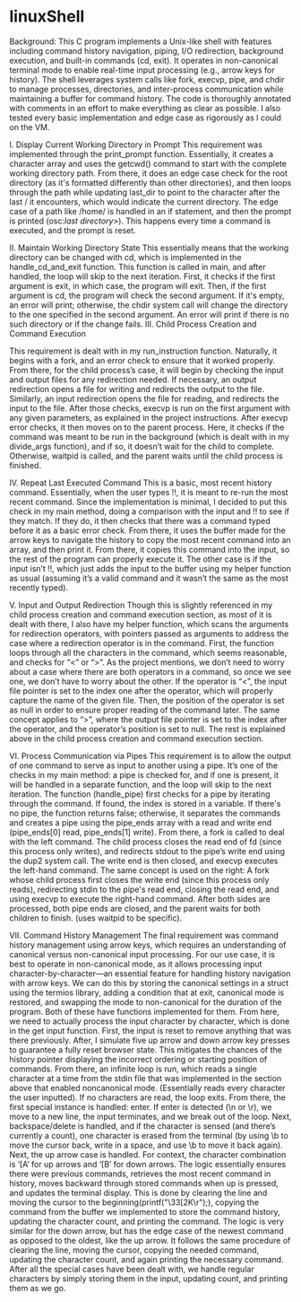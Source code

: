 # linuxShell

Background:
This C program implements a Unix-like shell with features including command history navigation, piping, I/O redirection, background execution, and built-in commands (cd, exit). It operates in non-canonical terminal mode to enable real-time input processing (e.g., arrow keys for history). The shell leverages system calls like fork, execvp, pipe, and chdir to manage processes, directories, and inter-process communication while maintaining a buffer for command history. The code is thoroughly annotated with comments in an effort to make everything as clear as possible. I also tested every basic implementation and edge case as rigorously as I could on the VM.

I. Display Current Working Directory in Prompt
This requirement was implemented through the print_prompt function. Essentially, it creates a character array and uses the getcwd() command to start with the complete working directory path. From there, it does an edge case check for the root directory (as it's formatted differently than other directories), and then loops through the path while updating last_dir to point to the character after the last / it encounters, which would indicate the current directory. The edge case of a path like /home/ is handled in an if statement, and then the prompt is printed (osc:*last directory*>). This happens every time a command is executed, and the prompt is reset.

II. Maintain Working Directory State
This essentially means that the working directory can be changed with cd, which is implemented in the handle_cd_and_exit function. This function is called in main, and after handled, the loop will skip to the next iteration.  First, it checks if the first argument is exit, in which case, the program will exit. Then, if the first argument is cd, the program will check the second argument. If it's empty, an error will print; otherwise, the chdir system call will change the directory to the one specified in the second argument. An error will print if there is no such directory or if the change fails.
III. Child Process Creation and Command Execution

This requirement is dealt with in my run_instruction function. Naturally, it begins with a fork, and an error check to ensure that it worked properly. From there, for the child process’s case, it will begin by checking the input and output files for any redirection needed. If necessary, an output redirection opens a file for writing and redirects the output to the file. Similarly, an input redirection opens the file for reading, and redirects the input to the file. After those checks, execvp is run on the first argument with any given parameters, as explained in the project instructions. After execvp error checks, it then moves on to the parent process. Here, it checks if the command was meant to be run in the background (which is dealt with in my divide_args function), and if so, it doesn’t wait for the child to complete. Otherwise, waitpid is called, and the parent waits until the child process is finished.

IV. Repeat Last Executed Command
This is a basic, most recent history command. Essentially, when the user types !!, it is meant to re-run the most recent command. Since the implementation is minimal, I decided to put this check in my main method, doing a comparison with the input and !! to see if they match. If they do, it then checks that there was a command typed before it as a basic error check. From there, it uses the buffer made for the arrow keys to navigate the history to copy the most recent command into an array, and then print it. From there, it copies this command into the input, so the rest of the program can properly execute it. The other case is if the input isn’t !!, which just adds the input to the buffer using my helper function as usual (assuming it’s a valid command and it wasn’t the same as the most recently typed).

V. Input and Output Redirection
Though this is slightly referenced in my child process creation and command execution section, as most of it is dealt with there, I also have my helper function, which scans the arguments for redirection operators, with pointers passed as arguments to address the case where a redirection operator is in the command. First, the function loops through all the characters in the command, which seems reasonable, and checks for “<” or “>”. As the project mentions, we don’t need to worry about a case where there are both operators in a command, so once we see one, we don’t have to worry about the other. If the operator is “<”, the input file pointer is set to the index one after the operator, which will properly capture the name of the given file. Then, the position of the operator is set as null in order to ensure proper reading of the command later. The same concept applies to “>”, where the output file pointer is set to the index after the operator, and the operator’s position is set to null. The rest is explained above in the child process creation and command execution section.

VI. Process Communication via Pipes
This requirement is to allow the output of one command to serve as input to another using a pipe. It’s one of the checks in my main method: a pipe is checked for, and if one is present, it will be handled in a separate function, and the loop will skip to the next iteration. The function (handle_pipe) first checks for a pipe by iterating through the command. If found, the index is stored in a variable. If there's no pipe, the function returns false; otherwise, it separates the commands and creates a pipe using the pipe_ends array with a read and write end (pipe_ends[0] read, pipe_ends[1] write). From there, a fork is called to deal with the left command. The child process closes the read end of fd (since this process only writes), and redirects stdout to the pipe’s write end using the dup2 system call. The write end is then closed, and execvp executes the left-hand command. The same concept is used on the right: A fork whose child process first closes the write end (since this process only reads), redirecting stdin to the pipe's read end, closing the read end, and using execvp to execute the right-hand command. After both sides are processed, both pipe ends are closed, and the parent waits for both children to finish. (uses waitpid to be specific).

VII. Command History Management
The final requirement was command history management using arrow keys, which requires an understanding of canonical versus non-canonical input processing. For our use case, it is best to operate in non-canonical mode, as it allows processing input character-by-character—an essential feature for handling history navigation with arrow keys. We can do this by storing the canonical settings in a struct using the termios library, adding a condition that at exit, canonical mode is restored, and swapping the mode to non-canonical for the duration of the program. Both of these have functions implemented for them. From here, we need to actually process the input character by character, which is done in the get input function. First, the input is reset to remove anything that was there previously. After, I simulate five up arrow and down arrow key presses to guarantee a fully reset browser state. This mitigates the chances of the history pointer displaying the incorrect ordering or starting position of commands. From there, an infinite loop is run, which reads a single character at a time from the stdin file that was implemented in the section above that enabled noncanonical mode. (Essentially reads every character the user inputted). If no characters are read, the loop exits. From there, the first special instance is handled: enter. If enter is detected (\n or \r), we move to a new line, the input terminates, and we break out of the loop. Next, backspace/delete is handled, and if the character is sensed (and there’s currently a count), one character is erased from the terminal (by using \b to move the cursor back, write in a space, and use \b to move it back again). Next, the up arrow case is handled. For context, the character combination is ‘[A’ for up arrows and ‘[B’ for down arrows. The logic essentially ensures there were previous commands, retrieves the most recent command in history, moves backward through stored commands when up is pressed, and updates the terminal display. This is done by clearing the line and moving the cursor to the beginning(printf("\33[2K\r");), copying the command from the buffer we implemented to store the command history, updating the character count, and printing the command. The logic is very similar for the down arrow, but has the edge case of the newest command as opposed to the oldest, like the up arrow. It follows the same procedure of clearing the line, moving the cursor, copying the needed command, updating the character count, and again printing the necessary command. After all the special cases have been dealt with, we handle regular characters by simply storing them in the input, updating count, and printing them as we go. 
